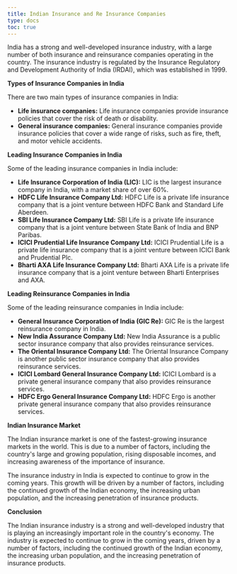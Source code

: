 ```yaml
---
title: Indian Insurance and Re Insurance Companies
type: docs
toc: true
---
```

India has a strong and well-developed insurance industry, with a large number of both insurance and reinsurance companies operating in the country. The insurance industry is regulated by the Insurance Regulatory and Development Authority of India (IRDAI), which was established in 1999.

**Types of Insurance Companies in India**

There are two main types of insurance companies in India:

* **Life insurance companies:** Life insurance companies provide insurance policies that cover the risk of death or disability.
* **General insurance companies:** General insurance companies provide insurance policies that cover a wide range of risks, such as fire, theft, and motor vehicle accidents.

**Leading Insurance Companies in India**

Some of the leading insurance companies in India include:

* **Life Insurance Corporation of India (LIC):** LIC is the largest insurance company in India, with a market share of over 60%.
* **HDFC Life Insurance Company Ltd:** HDFC Life is a private life insurance company that is a joint venture between HDFC Bank and Standard Life Aberdeen.
* **SBI Life Insurance Company Ltd:** SBI Life is a private life insurance company that is a joint venture between State Bank of India and BNP Paribas.
* **ICICI Prudential Life Insurance Company Ltd:** ICICI Prudential Life is a private life insurance company that is a joint venture between ICICI Bank and Prudential Plc.
* **Bharti AXA Life Insurance Company Ltd:** Bharti AXA Life is a private life insurance company that is a joint venture between Bharti Enterprises and AXA.

**Leading Reinsurance Companies in India**

Some of the leading reinsurance companies in India include:

* **General Insurance Corporation of India (GIC Re):** GIC Re is the largest reinsurance company in India.
* **New India Assurance Company Ltd:** New India Assurance is a public sector insurance company that also provides reinsurance services.
* **The Oriental Insurance Company Ltd:** The Oriental Insurance Company is another public sector insurance company that also provides reinsurance services.
* **ICICI Lombard General Insurance Company Ltd:** ICICI Lombard is a private general insurance company that also provides reinsurance services.
* **HDFC Ergo General Insurance Company Ltd:** HDFC Ergo is another private general insurance company that also provides reinsurance services.

**Indian Insurance Market**

The Indian insurance market is one of the fastest-growing insurance markets in the world. This is due to a number of factors, including the country's large and growing population, rising disposable incomes, and increasing awareness of the importance of insurance.

The insurance industry in India is expected to continue to grow in the coming years. This growth will be driven by a number of factors, including the continued growth of the Indian economy, the increasing urban population, and the increasing penetration of insurance products.

**Conclusion**

The Indian insurance industry is a strong and well-developed industry that is playing an increasingly important role in the country's economy. The industry is expected to continue to grow in the coming years, driven by a number of factors, including the continued growth of the Indian economy, the increasing urban population, and the increasing penetration of insurance products.
